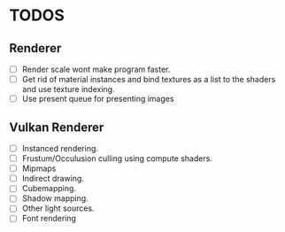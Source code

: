 # TODOS

## Renderer
- [ ] Render scale wont make program faster.
- [ ] Get rid of material instances and bind textures as a list to the shaders
and use texture indexing.
- [ ] Use present queue for presenting images

## Vulkan Renderer
- [ ] Instanced rendering.
- [ ] Frustum/Occulusion culling using compute shaders.
- [ ] Mipmaps
- [ ] Indirect drawing.
- [ ] Cubemapping.
- [ ] Shadow mapping.
- [ ] Other light sources.
- [ ] Font rendering
